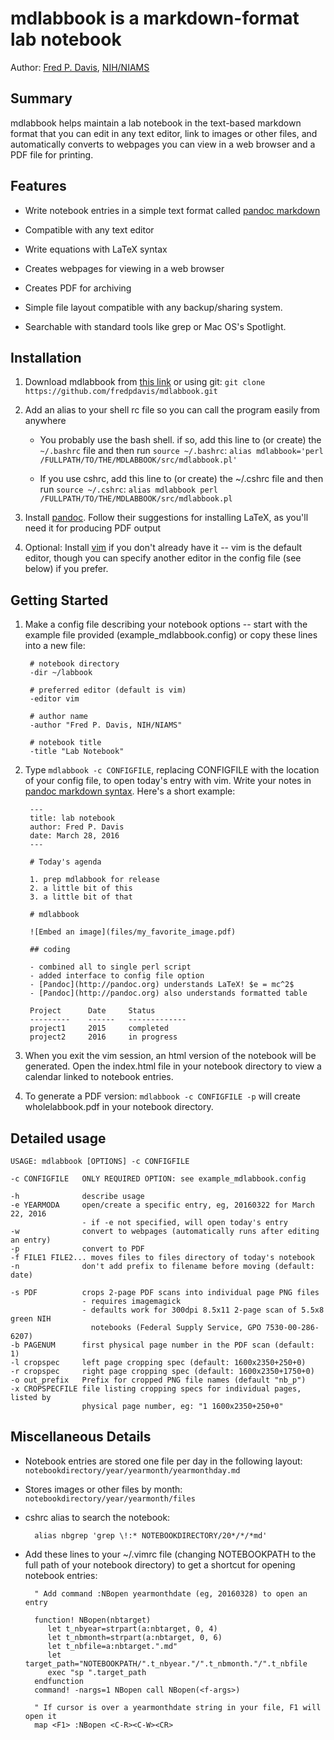 # mdlabbook is a markdown-format lab notebook

Author: [Fred P. Davis](http://fredpdavis.com),
[NIH/NIAMS](http://www.niams.nih.gov/)

## Summary

mdlabbook helps maintain a lab notebook in the text-based markdown format
that you can edit in any text editor, link to images or other files, and 
automatically converts to webpages you can view in a web browser and
a PDF file for printing.


## Features

- Write notebook entries in a simple text format called
[pandoc ](http://pandoc.org/README.html#pandocs-markdown)
[markdown](https://daringfireball.net/projects/markdown/)
- Compatible with any text editor
- Write equations with LaTeX syntax

- Creates webpages for viewing in a web browser
- Creates PDF for archiving
- Simple file layout compatible with any backup/sharing system.
- Searchable with standard tools like grep or Mac OS's Spotlight.


## Installation

1. Download mdlabbook from
[this link](https://github.com/fredpdavis/mdlabbook/archive/master.zip) or
using git: `git clone https://github.com/fredpdavis/mdlabbook.git`

2. Add an alias to your shell rc file so you can call the program easily
   from anywhere

    - You probably use the bash shell. if so, add this line to (or create)
      the `~/.bashrc` file and then run `source ~/.bashrc`:
        `alias mdlabbook='perl /FULLPATH/TO/THE/MDLABBOOK/src/mdlabbook.pl'`

    - If you use cshrc, add this line to (or create) the ~/.cshrc file and
      then run `source ~/.cshrc`:
        `alias mdlabbook perl /FULLPATH/TO/THE/MDLABBOOK/src/mdlabbook.pl`

2. Install [pandoc](http://pandoc.org). Follow their suggestions for installing
   LaTeX, as you'll need it for producing PDF output

3. Optional: Install [vim](http://vim.org) if you don't already have it -- vim
   is the default editor, though you can specify another editor in the config
   file (see below) if you prefer.

## Getting Started

1. Make a config file describing your notebook options -- start with the example
   file provided (example_mdlabbook.config) or copy these lines into a new file:

        # notebook directory
        -dir ~/labbook
        
        # preferred editor (default is vim)
        -editor vim
        
        # author name
        -author "Fred P. Davis, NIH/NIAMS"
        
        # notebook title
        -title "Lab Notebook"

2. Type `mdlabbook -c CONFIGFILE`, replacing CONFIGFILE with the location of
your config file, to open today's entry with vim. Write your notes in
[pandoc markdown syntax](http://pandoc.org/README.html#pandocs-markdown).
Here's a short example:

        ---
        title: lab notebook
        author: Fred P. Davis
        date: March 28, 2016
        ---
        
        # Today's agenda
        
        1. prep mdlabbook for release
        2. a little bit of this
        3. a little bit of that
        
        # mdlabbook

        ![Embed an image](files/my_favorite_image.pdf)
        
        ## coding
        
        - combined all to single perl script
        - added interface to config file option
        - [Pandoc](http://pandoc.org) understands LaTeX! $e = mc^2$
        - [Pandoc](http://pandoc.org) also understands formatted table
        
        Project      Date     Status
        ---------    ------   -------------
        project1     2015     completed
        project2     2016     in progress

3. When you exit the vim session, an html version of the notebook will be
generated. Open the index.html file in your notebook directory to view a
calendar linked to notebook entries.

4. To generate a PDF version: `mdlabbook -c CONFIGFILE -p` will create
wholelabbook.pdf in your notebook directory.


## Detailed usage

    USAGE: mdlabbook [OPTIONS] -c CONFIGFILE
    
    -c CONFIGFILE   ONLY REQUIRED OPTION: see example_mdlabbook.config
    
    -h              describe usage
    -e YEARMODA     open/create a specific entry, eg, 20160322 for March 22, 2016
                    - if -e not specified, will open today's entry
    -w              convert to webpages (automatically runs after editing an entry)
    -p              convert to PDF
    -f FILE1 FILE2... moves files to files directory of today's notebook
    -n              don't add prefix to filename before moving (default: date)
    
    -s PDF          crops 2-page PDF scans into individual page PNG files
                    - requires imagemagick
                    - defaults work for 300dpi 8.5x11 2-page scan of 5.5x8 green NIH
                      notebooks (Federal Supply Service, GPO 7530-00-286-6207)
    -b PAGENUM      first physical page number in the PDF scan (default: 1)
    -l cropspec     left page cropping spec (default: 1600x2350+250+0)
    -r cropspec     right page cropping spec (default: 1600x2350+1750+0)
    -o out_prefix   Prefix for cropped PNG file names (default "nb_p")
    -x CROPSPECFILE file listing cropping specs for individual pages, listed by
                    physical page number, eg: "1 1600x2350+250+0"

## Miscellaneous Details

- Notebook entries are stored one file per day in the following layout:
`notebookdirectory/year/yearmonth/yearmonthday.md`

- Stores images or other files by month:
`notebookdirectory/year/yearmonth/files`

- cshrc alias to search the notebook:

        alias nbgrep 'grep \!:* NOTEBOOKDIRECTORY/20*/*/*md'

- Add these lines to your ~/.vimrc file (changing NOTEBOOKPATH to the full path
of your notebook directory) to get a shortcut for opening notebook entries:

        " Add command :NBopen yearmonthdate (eg, 20160328) to open an entry
        
        function! NBopen(nbtarget)
           let t_nbyear=strpart(a:nbtarget, 0, 4)
           let t_nbmonth=strpart(a:nbtarget, 0, 6)
           let t_nbfile=a:nbtarget.".md"
           let target_path="NOTEBOOKPATH/".t_nbyear."/".t_nbmonth."/".t_nbfile
           exec "sp ".target_path
        endfunction
        command! -nargs=1 NBopen call NBopen(<f-args>)

        " If cursor is over a yearmonthdate string in your file, F1 will open it
        map <F1> :NBopen <C-R><C-W><CR>
